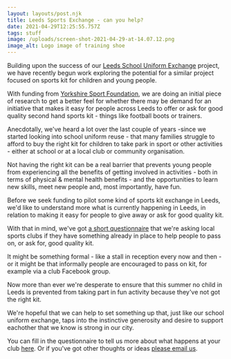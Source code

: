 ```yaml
---
layout: layouts/post.njk
title: Leeds Sports Exchange - can you help?
date: 2021-04-29T12:25:55.757Z
tags: stuff
image: /uploads/screen-shot-2021-04-29-at-14.07.12.png
image_alt: Logo image of training shoe
---
```

Building upon the success of our [Leeds School Uniform Exchange](https://leedsuniformexchange.org.uk/) project, we have recently begun work exploring the potential for a similar project focused on sports kit for children and young people.

With funding from [Yorkshire Sport Foundation](https://www.yorkshiresport.org/), we are doing an initial piece of research to get a better feel for whether there may be demand for an initiative that makes it easy for people across Leeds to offer or ask for good quality second hand sports kit - things like football boots or trainers.

Anecdotally, we've heard a lot over the last couple of years -since we started looking into school uniform reuse - that many families struggle to afford to buy the right kit for children to take park in sport or other activities - either at school or at a local club or community organisation.

Not having the right kit can be a real barrier that prevents young people from experiencing all the benefits of getting involved in activities - both in terms of physical & mental health benefits - and the opportunities to learn new skills, meet new people and, most importantly, have fun.

Before we seek funding to pilot some kind of sports kit exchange in Leeds, we'd like to understand more what is currently happening in Leeds, in relation to making it easy for people to give away or ask for good quality kit.

With that in mind, we've got [a short questionnaire](https://www.surveymonkey.co.uk/r/SYSGP65) that we're asking local sports clubs if they have something already in place to help people to pass on, or ask for, good quality kit.

It might be something formal - like a stall in reception every now and then - or it might be that informally people are encouraged to pass on kit, for example via a club Facebook group.

Now more than ever we're desperate to ensure that this summer no child in Leeds is prevented from taking part in fun activity because they've not got the right kit.  

We're hopeful that we can help to set something up that, just like our school uniform exchange, taps into the instinctive generosity and desire to support eachother that we know is strong in our city.

You can fill in the questionnaire to tell us more about what happens at your club [here](https://www.surveymonkey.co.uk/r/SYSGP65).  Or if you've got other thoughts or ideas [please email us](mailto:info@zerowasteleeds.org.uk).